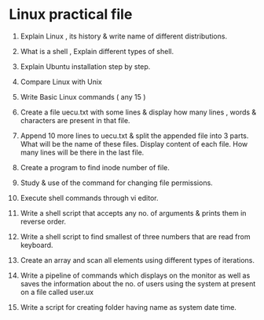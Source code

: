 # Linux practical file

1) Explain Linux , its history & write name of different distributions.

2) What is a shell , Explain different types of shell.

3) Explain Ubuntu installation step by step.

4) Compare Linux with Unix

5) Write Basic Linux commands ( any 15 )

6) Create a file uecu.txt with some lines & display how many lines , words & characters are present in that file.

7) Append 10 more lines to uecu.txt & split the appended file into 3 parts. What will be the name of these files. Display content of each file. How many lines will be there in the last file.

8) Create a program to find inode number of file.

9) Study & use of the command for changing file permissions.

10) Execute shell commands through vi editor.

11) Write a shell script that accepts any no. of arguments & prints them in reverse order.

12) Write a shell script to find smallest of three numbers that are read from keyboard.

13) Create an array and scan all elements using different types of iterations.

14) Write a pipeline of commands which displays on the monitor as well as saves the information about the no. of users using the system at present on a file called user.ux

15) Write a script for creating folder having name as system date time.
